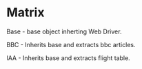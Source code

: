 # Matrix

Base - base object inherting Web Driver.

BBC - Inherits base and extracts bbc articles.

IAA - Inherits base and extracts flight table.
